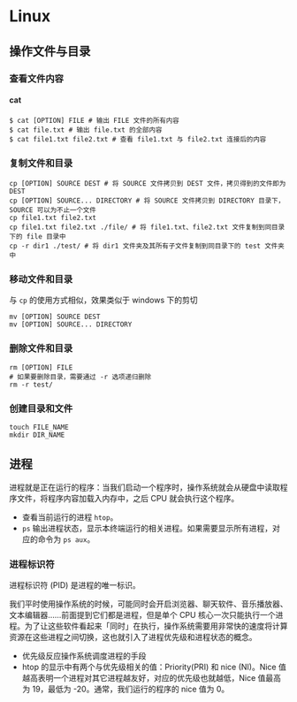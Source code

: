 # Linux

## 操作文件与目录

### 查看文件内容

#### cat

```shell
$ cat [OPTION] FILE # 输出 FILE 文件的所有内容
$ cat file.txt # 输出 file.txt 的全部内容
$ cat file1.txt file2.txt # 查看 file1.txt 与 file2.txt 连接后的内容
```



### 复制文件和目录

```shell
cp [OPTION] SOURCE DEST # 将 SOURCE 文件拷贝到 DEST 文件，拷贝得到的文件即为 DEST
cp [OPTION] SOURCE... DIRECTORY # 将 SOURCE 文件拷贝到 DIRECTORY 目录下，SOURCE 可以为不止一个文件
cp file1.txt file2.txt
cp file1.txt file2.txt ./file/ # 将 file1.txt、file2.txt 文件复制到同目录下的 file 目录中
cp -r dir1 ./test/ # 将 dir1 文件夹及其所有子文件复制到同目录下的 test 文件夹中
```



### 移动文件和目录

与 `cp` 的使用方式相似，效果类似于 windows 下的剪切

```shell
mv [OPTION] SOURCE DEST
mv [OPTION] SOURCE... DIRECTORY
```



### 删除文件和目录

```shell
rm [OPTION] FILE
# 如果要删除目录，需要通过 -r 选项递归删除
rm -r test/
```



### 创建目录和文件

```shell
touch FILE_NAME
mkdir DIR_NAME
```

## 进程

进程就是正在运行的程序：当我们启动一个程序时，操作系统就会从硬盘中读取程序文件，将程序内容加载入内存中，之后 CPU 就会执行这个程序。

- 查看当前运行的进程 `htop`。
- `ps` 输出进程状态，显示本终端运行的相关进程。如果需要显示所有进程，对应的命令为 `ps aux`。

### 进程标识符

进程标识符 (PID) 是进程的唯一标识。

我们平时使用操作系统的时候，可能同时会开启浏览器、聊天软件、音乐播放器、文本编辑器……前面提到它们都是进程，但是单个 CPU 核心一次只能执行一个进程。为了让这些软件看起来「同时」在执行，操作系统需要用非常快的速度将计算资源在这些进程之间切换，这也就引入了进程优先级和进程状态的概念。

- 优先级反应操作系统调度进程的手段
- htop 的显示中有两个与优先级相关的值：Priority(PRI) 和 nice (NI)。Nice 值越高表明一个进程对其它进程越友好，对应的优先级也就越低，Nice 值最高为 19，最低为 -20。通常，我们运行的程序的 nice 值为 0。
